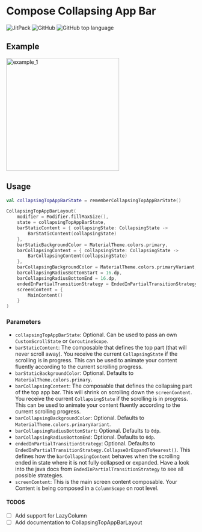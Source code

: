 # Compose Collapsing App Bar
![JitPack](https://img.shields.io/jitpack/version/com.github.leonard-palm/compose-collapsing-app-bar?color=%2523%25233cdb83&style=for-the-badge)
![GitHub](https://img.shields.io/github/license/leonard-palm/compose-collapsing-app-bar?color=%234185f3&style=for-the-badge)
![GitHub top language](https://img.shields.io/github/languages/top/leonard-palm/compose-collapsing-app-bar?color=%237f52ff&style=for-the-badge)

## Example
<img src="app/example_1.gif" alt="example_1" width="300"/>

## Usage
```kotlin
val collapsingTopAppBarState = rememberCollapsingTopAppBarState()

CollapsingTopAppBarLayout(
    modifier = Modifier.fillMaxSize(),
    state = collapsingTopAppBarState,
    barStaticContent = { collapsingState: CollapsingState ->
        BarStaticContent(collapsingState)
    },
    barStaticBackgroundColor = MaterialTheme.colors.primary,
    barCollapsingContent = { collapsingState: CollapsingState ->
        BarCollapsingContent(collapsingState)
    },
    barCollapsingBackgroundColor = MaterialTheme.colors.primaryVariant,
    barCollapsingRadiusBottomStart = 16.dp,
    barCollapsingRadiusBottomEnd = 16.dp,
    endedInPartialTransitionStrategy = EndedInPartialTransitionStrategy.CollapseOrExpandToNearest(),
    screenContent = {
        MainContent()
    }
)
```

### Parameters
- `collapsingTopAppBarState`: Optional. Can be used to pass an own `CustomScrollState` or `CoroutineScope`.
- `barStaticContent`: The composable that defines the top part (that will never scroll away). You receive the current `CollapsingState` if the scrolling is in progress. This can be used to animate your content fluently according to the current scrolling progress.
- `barStaticBackgroundColor`: Optional. Defaults to  `MaterialTheme.colors.primary`.
- `barCollapsingContent`: The composable that defines the collapsing part of the top app bar. This will shrink on scrolling down the `screenContent`. You receive the current `CollapsingState` if the scrolling is in progress. This can be used to animate your content fluently according to the current scrolling progress.
- `barCollapsingBackgroundColor`: Optional. Defaults to `MaterialTheme.colors.primaryVariant`.
- `barCollapsingRadiusBottomStart`: Optional. Defaults to `0dp`.
- `barCollapsingRadiusBottomEnd`: Optional. Defaults to `0dp`.
- `endedInPartialTransitionStrategy`: Optional. Defaults to `EndedInPartialTransitionStrategy.CollapseOrExpandToNearest()`. This defines how the `barCollapsingContent` behaves when the scrolling ended in state where it is not fully collapsed or expanded. Have a look into the java docs from `EndedInPartialTransitionStrategy` to see all possible strategies.
- `screenContent`: This is the main screen content composable. Your Content is being composed in a `ColumnScope` on root level.


#### TODOS
- [ ] Add support for LazyColumn
- [ ] Add documentation to CollapsingTopAppBarLayout
